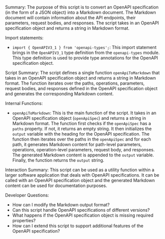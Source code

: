 Summary:
The purpose of this script is to convert an OpenAPI specification (in the form of a JSON object) into a Markdown document. The Markdown document will contain information about the API endpoints, their parameters, request bodies, and responses. The script takes in an OpenAPI specification object and returns a string in Markdown format.

Import statements:
- `import { OpenAPIV3_1 } from 'openapi-types';`: This import statement brings in the `OpenAPIV3_1` type definition from the `openapi-types` module. This type definition is used to provide type annotations for the OpenAPI specification object.

Script Summary:
The script defines a single function `openApiToMarkdown` that takes in an OpenAPI specification object and returns a string in Markdown format. The function iterates over the paths, operations, parameters, request bodies, and responses defined in the OpenAPI specification object and generates the corresponding Markdown content.

Internal Functions:
- `openApiToMarkdown`: This is the main function of the script. It takes in an OpenAPI specification object (`openApiSpec`) and returns a string in Markdown format. The function first checks if the `openApiSpec` has a `paths` property. If not, it returns an empty string. It then initializes the `output` variable with the heading for the OpenAPI specification. The function then iterates over the paths in the `openApiSpec` and for each path, it generates Markdown content for path-level parameters, operations, operation-level parameters, request body, and responses. The generated Markdown content is appended to the `output` variable. Finally, the function returns the `output` string.

Interaction Summary:
This script can be used as a utility function within a larger software application that deals with OpenAPI specifications. It can be called with an OpenAPI specification object and the generated Markdown content can be used for documentation purposes.

Developer Questions:
- How can I modify the Markdown output format?
- Can this script handle OpenAPI specifications of different versions?
- What happens if the OpenAPI specification object is missing required properties?
- How can I extend this script to support additional features of the OpenAPI specification?